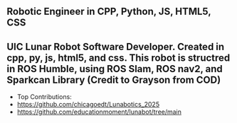 ## Robotic Engineer in CPP, Python, JS, HTML5, CSS

## UIC Lunar Robot Software Developer. Created in cpp, py, js, html5, and css. This robot is structred in ROS Humble, using ROS Slam, ROS nav2, and Sparkcan Library (Credit to Grayson from COD)
- Top Contributions:
- https://github.com/chicagoedt/Lunabotics_2025
- https://github.com/educationmoment/lunabot/tree/main
